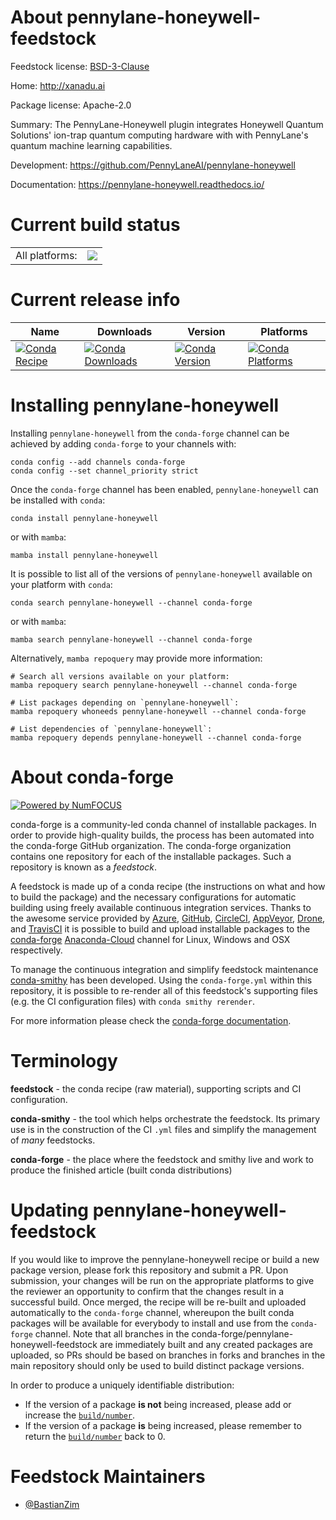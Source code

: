 About pennylane-honeywell-feedstock
===================================

Feedstock license: [BSD-3-Clause](https://github.com/conda-forge/pennylane-honeywell-feedstock/blob/main/LICENSE.txt)

Home: http://xanadu.ai

Package license: Apache-2.0

Summary: The PennyLane-Honeywell plugin integrates Honeywell Quantum Solutions' ion-trap
quantum computing hardware with with PennyLane's quantum machine learning capabilities.


Development: https://github.com/PennyLaneAI/pennylane-honeywell

Documentation: https://pennylane-honeywell.readthedocs.io/

Current build status
====================


<table><tr><td>All platforms:</td>
    <td>
      <a href="https://dev.azure.com/conda-forge/feedstock-builds/_build/latest?definitionId=16161&branchName=main">
        <img src="https://dev.azure.com/conda-forge/feedstock-builds/_apis/build/status/pennylane-honeywell-feedstock?branchName=main">
      </a>
    </td>
  </tr>
</table>

Current release info
====================

| Name | Downloads | Version | Platforms |
| --- | --- | --- | --- |
| [![Conda Recipe](https://img.shields.io/badge/recipe-pennylane--honeywell-green.svg)](https://anaconda.org/conda-forge/pennylane-honeywell) | [![Conda Downloads](https://img.shields.io/conda/dn/conda-forge/pennylane-honeywell.svg)](https://anaconda.org/conda-forge/pennylane-honeywell) | [![Conda Version](https://img.shields.io/conda/vn/conda-forge/pennylane-honeywell.svg)](https://anaconda.org/conda-forge/pennylane-honeywell) | [![Conda Platforms](https://img.shields.io/conda/pn/conda-forge/pennylane-honeywell.svg)](https://anaconda.org/conda-forge/pennylane-honeywell) |

Installing pennylane-honeywell
==============================

Installing `pennylane-honeywell` from the `conda-forge` channel can be achieved by adding `conda-forge` to your channels with:

```
conda config --add channels conda-forge
conda config --set channel_priority strict
```

Once the `conda-forge` channel has been enabled, `pennylane-honeywell` can be installed with `conda`:

```
conda install pennylane-honeywell
```

or with `mamba`:

```
mamba install pennylane-honeywell
```

It is possible to list all of the versions of `pennylane-honeywell` available on your platform with `conda`:

```
conda search pennylane-honeywell --channel conda-forge
```

or with `mamba`:

```
mamba search pennylane-honeywell --channel conda-forge
```

Alternatively, `mamba repoquery` may provide more information:

```
# Search all versions available on your platform:
mamba repoquery search pennylane-honeywell --channel conda-forge

# List packages depending on `pennylane-honeywell`:
mamba repoquery whoneeds pennylane-honeywell --channel conda-forge

# List dependencies of `pennylane-honeywell`:
mamba repoquery depends pennylane-honeywell --channel conda-forge
```


About conda-forge
=================

[![Powered by
NumFOCUS](https://img.shields.io/badge/powered%20by-NumFOCUS-orange.svg?style=flat&colorA=E1523D&colorB=007D8A)](https://numfocus.org)

conda-forge is a community-led conda channel of installable packages.
In order to provide high-quality builds, the process has been automated into the
conda-forge GitHub organization. The conda-forge organization contains one repository
for each of the installable packages. Such a repository is known as a *feedstock*.

A feedstock is made up of a conda recipe (the instructions on what and how to build
the package) and the necessary configurations for automatic building using freely
available continuous integration services. Thanks to the awesome service provided by
[Azure](https://azure.microsoft.com/en-us/services/devops/), [GitHub](https://github.com/),
[CircleCI](https://circleci.com/), [AppVeyor](https://www.appveyor.com/),
[Drone](https://cloud.drone.io/welcome), and [TravisCI](https://travis-ci.com/)
it is possible to build and upload installable packages to the
[conda-forge](https://anaconda.org/conda-forge) [Anaconda-Cloud](https://anaconda.org/)
channel for Linux, Windows and OSX respectively.

To manage the continuous integration and simplify feedstock maintenance
[conda-smithy](https://github.com/conda-forge/conda-smithy) has been developed.
Using the ``conda-forge.yml`` within this repository, it is possible to re-render all of
this feedstock's supporting files (e.g. the CI configuration files) with ``conda smithy rerender``.

For more information please check the [conda-forge documentation](https://conda-forge.org/docs/).

Terminology
===========

**feedstock** - the conda recipe (raw material), supporting scripts and CI configuration.

**conda-smithy** - the tool which helps orchestrate the feedstock.
                   Its primary use is in the construction of the CI ``.yml`` files
                   and simplify the management of *many* feedstocks.

**conda-forge** - the place where the feedstock and smithy live and work to
                  produce the finished article (built conda distributions)


Updating pennylane-honeywell-feedstock
======================================

If you would like to improve the pennylane-honeywell recipe or build a new
package version, please fork this repository and submit a PR. Upon submission,
your changes will be run on the appropriate platforms to give the reviewer an
opportunity to confirm that the changes result in a successful build. Once
merged, the recipe will be re-built and uploaded automatically to the
`conda-forge` channel, whereupon the built conda packages will be available for
everybody to install and use from the `conda-forge` channel.
Note that all branches in the conda-forge/pennylane-honeywell-feedstock are
immediately built and any created packages are uploaded, so PRs should be based
on branches in forks and branches in the main repository should only be used to
build distinct package versions.

In order to produce a uniquely identifiable distribution:
 * If the version of a package **is not** being increased, please add or increase
   the [``build/number``](https://docs.conda.io/projects/conda-build/en/latest/resources/define-metadata.html#build-number-and-string).
 * If the version of a package **is** being increased, please remember to return
   the [``build/number``](https://docs.conda.io/projects/conda-build/en/latest/resources/define-metadata.html#build-number-and-string)
   back to 0.

Feedstock Maintainers
=====================

* [@BastianZim](https://github.com/BastianZim/)

